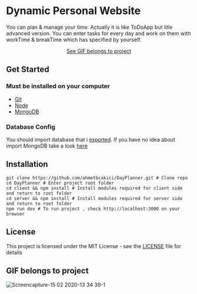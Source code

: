 # Dynamic Personal Website

You can plan & manage your time. Actually it is like ToDoApp but litle advanced version. You can enter tasks for every day and work on them with workTime & breakTime which has specified by yourself.
<div align="center">
<a href="#gif-belongs-to-project">See GIF belongs to project</a>
</div>

## Get Started

### Must be installed on your computer
* [Git](https://git-scm.com/downloads)
* [Node](https://nodejs.org)
* [MongoDB](https://www.mongodb.com/download-center)

### Database Config
You should import database that i [exported](https://github.com/ahmetbcakici/DayPlanner/tree/master/DayPlannerDATABASE). If you have no idea about import MongoDB take a look [here](https://stackoverflow.com/questions/11255630/how-to-export-all-collections-in-mongodb)

## Installation
```
git clone https://github.com/ahmetbcakici/DayPlanner.git # Clone repo
cd DayPlanner # Enter project root folder
cd client && npm install # Install modules required for client side and return to root folder
cd server && npm install # Install modules required for server side and return to root folder
npm run dev # To run project , check http://localhost:3000 on your browser
```

## License
This project is licensed under the MIT License - see the [LICENSE](LICENSE) file for details

## GIF belongs to project
![Screencapture-15 02 2020-13 34 39-1](https://user-images.githubusercontent.com/36089310/74587501-3eaf7980-5004-11ea-8023-7ff5f309c245.gif)


